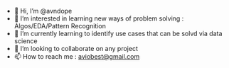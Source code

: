- 👋 Hi, I’m @avndope
- 👀 I’m interested in learning new ways of problem solving : Algos/EDA/Pattern Recognition
- 🌱 I’m currently learning to identify use cases that can be solvd via data science
- 💞️ I’m looking to collaborate on any project
- 📫 How to reach me : aviobest@gmail.com

<!---
avndope/avndope is a ✨ special ✨ repository because its `README.md` (this file) appears on your GitHub profile.
You can click the Preview link to take a look at your changes.
--->
